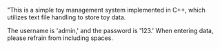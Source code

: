 "This is a simple toy management system implemented in C++, 
which utilizes text file handling to store toy data.

The username is 'admin,' and the password is '123.' When entering data,
 please refrain from including spaces.